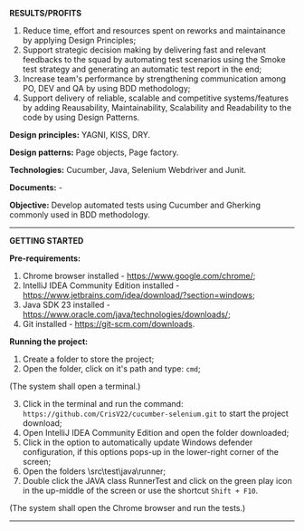 **RESULTS/PROFITS**
1. Reduce time, effort and resources spent on reworks and maintainance by applying Design Principles;
2. Support strategic decision making by delivering fast and relevant feedbacks to the squad by automating test scenarios using the Smoke test strategy and generating an automatic test report in the end;
4. Increase team's performance by strengthening communication among PO, DEV and QA by using BDD methodology;
5. Support delivery of reliable, scalable and competitive systems/features by adding Reausability, Maintainability, Scalability and Readability to the code by using Design Patterns.

**Design principles:** YAGNI, KISS, DRY.

**Design patterns:** Page objects, Page factory.

**Technologies:** Cucumber, Java, Selenium Webdriver and Junit.

**Documents:** -

**Objective:** Develop automated tests using Cucumber and Gherking commonly used in BDD methodology.

---

**GETTING STARTED**

**Pre-requirements:**
1. Chrome browser installed - https://www.google.com/chrome/;
2. IntelliJ IDEA Community Edition installed - https://www.jetbrains.com/idea/download/?section=windows;
3. Java SDK 23 installed - https://www.oracle.com/java/technologies/downloads/;
4. Git installed - https://git-scm.com/downloads.

**Running the project:**
1. Create a folder to store the project;
2. Open the folder, click on it's path and type: `cmd`;

(The system shall open a terminal.)

3. Click in the terminal and run the command: `https://github.com/CrisV22/cucumber-selenium.git` to start the project download;
4. Open IntelliJ IDEA Community Edition and open the folder downloaded;
5. Click in the option to automatically update Windows defender configuration, if this options pops-up in the lower-right corner of the screen;
6. Open the folders \src\test\java\runner;
7. Double click the JAVA class RunnerTest and click on the green play icon in the up-middle of the screen or use the shortcut `Shift + F10`.

(The system shall open the Chrome browser and run the tests.)

---
